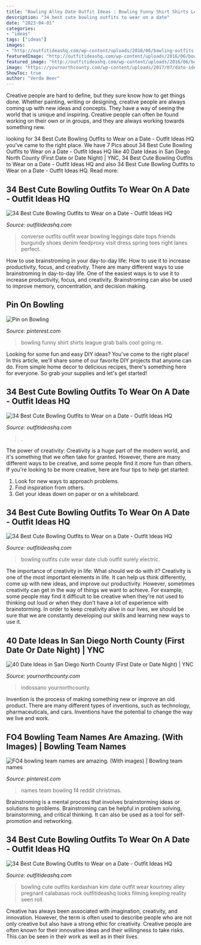 ```yaml
---
title: "Bowling Alley Date Outfit Ideas : Bowling Funny Shirt Shirts League Grab Balls Cool Going Re"
description: "34 best cute bowling outfits to wear on a date"
date: "2023-04-01"
categories:
- "ideas"
tags: ["ideas"]
images:
- "http://outfitideashq.com/wp-content/uploads/2016/06/bowling-outfits-cute-31.jpg"
featuredImage: "http://outfitideashq.com/wp-content/uploads/2016/06/bowling-outfits-cute-31.jpg"
featured_image: "http://outfitideashq.com/wp-content/uploads/2016/06/bowling-outfits-cute-20.jpg"
image: "https://yournorthcounty.com/wp-content/uploads/2017/07/date-ideas-san-diego-bowling-1024x682.jpg"
ShowToc: true
author: "Verda Beer"
---
```



Creative people are hard to define, but they sure know how to get things done. Whether painting, writing or designing, creative people are always coming up with new ideas and concepts. They have a way of seeing the world that is unique and inspiring. Creative people can often be found working on their own or in groups, and they are always working towards something new.

	

		
looking for 34 Best Cute Bowling Outfits to Wear on a Date - Outfit Ideas HQ you've came to the right place. We have 7 Pics about 34 Best Cute Bowling Outfits to Wear on a Date - Outfit Ideas HQ like 40 Date Ideas in San Diego North County (First Date or Date Night) | YNC, 34 Best Cute Bowling Outfits to Wear on a Date - Outfit Ideas HQ and also 34 Best Cute Bowling Outfits to Wear on a Date - Outfit Ideas HQ. Read more:
		
    
## 34 Best Cute Bowling Outfits To Wear On A Date - Outfit Ideas HQ

<img loading=lazy src="http://outfitideashq.com/wp-content/uploads/2016/06/bowling-outfits-cute-31.jpg" onerror="this.onerror=null;this.src='https://tse1.mm.bing.net/th?id=OIP.8yN_rbxNH6ipULHe4FUyRAAAAA&amp;pid=15.1';" alt="34 Best Cute Bowling Outfits to Wear on a Date - Outfit Ideas HQ">

_Source: outfitideashq.com_

>converse outfits outfit wear bowling leggings date tops friends burgundy shoes denim feedproxy visit dress spring tees right lanes perfect. 

	

How to use brainstroming in your day-to-day life: How to use it to increase productivity, focus, and creativity.
There are many different ways to use brainstroming in day-to-day life. One of the easiest ways is to use it to increase productivity, focus, and creativity. Brainstroming can also be used to improve memory, concentration, and decision making.

    
## Pin On Bowling

<img loading=lazy src="https://i.pinimg.com/736x/b3/3f/1d/b33f1dfcabb23e66799d711c236a06c7.jpg" onerror="this.onerror=null;this.src='https://tse1.mm.bing.net/th?id=OIP.bCjVWsA7WNQBU9pSDsqG5AHaHa&amp;pid=15.1';" alt="Pin on Bowling">

_Source: pinterest.com_

>bowling funny shirt shirts league grab balls cool going re. 

	

Looking for some fun and easy DIY ideas? You've come to the right place! In this article, we'll share some of our favorite DIY projects that anyone can do. From simple home decor to delicious recipes, there's something here for everyone. So grab your supplies and let's get started!

    
## 34 Best Cute Bowling Outfits To Wear On A Date - Outfit Ideas HQ

<img loading=lazy src="https://outfitideashq.com/wp-content/uploads/2016/06/bowling-outfits-cute-9.jpg" onerror="this.onerror=null;this.src='https://tse4.mm.bing.net/th?id=OIP.x58dz92BKO8gFjqFM2Gs3wHaKX&amp;pid=15.1';" alt="34 Best Cute Bowling Outfits to Wear on a Date - Outfit Ideas HQ">

_Source: outfitideashq.com_

>. 

	

The power of creativity:
Creativity is a huge part of the modern world, and it's something that we often take for granted. However, there are many different ways to be creative, and some people find it more fun than others. If you're looking to be more creative, here are four tips to help get started:
1. Look for new ways to approach problems.
2. Find inspiration from others.
3. Get your ideas down on paper or on a whiteboard.

    
## 34 Best Cute Bowling Outfits To Wear On A Date - Outfit Ideas HQ

<img loading=lazy src="http://outfitideashq.com/wp-content/uploads/2016/06/bowling-outfits-cute-20.jpg" onerror="this.onerror=null;this.src='https://tse3.mm.bing.net/th?id=OIP.n7B8awKLwbg9yKwbckeDUgHaLD&amp;pid=15.1';" alt="34 Best Cute Bowling Outfits to Wear on a Date - Outfit Ideas HQ">

_Source: outfitideashq.com_

>bowling outfits cute wear date club outfit surely electric. 

	

The importance of creativity in life: What should we do with it?
Creativity is one of the most important elements in life. It can help us think differently, come up with new ideas, and improve our productivity. However, sometimes creativity can get in the way of things we want to achieve. For example, some people may find it difficult to be creative when they're not used to thinking out loud or when they don't have a lot of experience with brainstorming. In order to keep creativity alive in our lives, we should be sure that we are constantly developing our skills and learning new ways to use it.

    
## 40 Date Ideas In San Diego North County (First Date Or Date Night) | YNC

<img loading=lazy src="https://yournorthcounty.com/wp-content/uploads/2017/07/date-ideas-san-diego-bowling-1024x682.jpg" onerror="this.onerror=null;this.src='https://tse3.mm.bing.net/th?id=OIP.Nfeymxsj4uaVQT04aVRvpAHaE7&amp;pid=15.1';" alt="40 Date Ideas in San Diego North County (First Date or Date Night) | YNC">

_Source: yournorthcounty.com_

>indossano yournorthcounty. 

	

Invention is the process of making something new or improve an old product. There are many different types of inventions, such as technology, pharmaceuticals, and cars. Inventions have the potential to change the way we live and work.

    
## FO4 Bowling Team Names Are Amazing. (With Images) | Bowling Team Names

<img loading=lazy src="https://i.pinimg.com/originals/f4/af/0b/f4af0b9ff3f8014d99dea3dad6ad24b1.jpg" onerror="this.onerror=null;this.src='https://tse4.mm.bing.net/th?id=OIP.yEhcEe_ySH5895haDfMosgHaFj&amp;pid=15.1';" alt="FO4 bowling team names are amazing. (With images) | Bowling team names">

_Source: pinterest.com_

>names team bowling f4 reddit christmas. 

	

Brainstroming is a mental process that involves brainstorming ideas or solutions to problems. Brainstroming can be helpful in problem solving, brainstorming, and critical thinking. It can also be used as a tool for self-promotion and networking.

    
## 34 Best Cute Bowling Outfits To Wear On A Date - Outfit Ideas HQ

<img loading=lazy src="http://outfitideashq.com/wp-content/uploads/2016/06/bowling-outfits-cute-8.jpg" onerror="this.onerror=null;this.src='https://tse3.mm.bing.net/th?id=OIP.ATF460CYCYX8zOJ1F99KtAHaLG&amp;pid=15.1';" alt="34 Best Cute Bowling Outfits to Wear on a Date - Outfit Ideas HQ">

_Source: outfitideashq.com_

>bowling cute outfits kardashian kim date outfit wear kourtney alley pregnant calabasas rock outfitideashq looks filming keeping reality seen roll. 

	

Creative has always been associated with imagination, creativity, and innovation. However, the term is often used to describe people who are not only creative but also have a strong ethic for creativity. Creative people are often known for their innovative ideas and their willingness to take risks. This can be seen in their work as well as in their lives.

